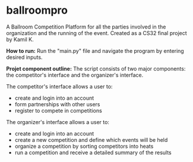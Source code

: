 # ballroompro
A Ballroom Competition Platform for all the parties involved in the organization and the running of the event. Created as a CS32 final project by Kamil K.

**How to run:**
Run the "main.py" file and navigate the program by entering desired inputs.

**Projet component outline:**
The script consists of two major components: the competitor's interface and the organizer's interface.

The competitor's interface allows a user to:
- create and login into an account
- form partnerships with other users
- register to compete in competitions

The organizer's interface allows a user to:
- create and login into an account
- create a new competition and define which events will be held
- organize a competition by sorting competitors into heats
- run a competition and receive a detailed summary of the results


